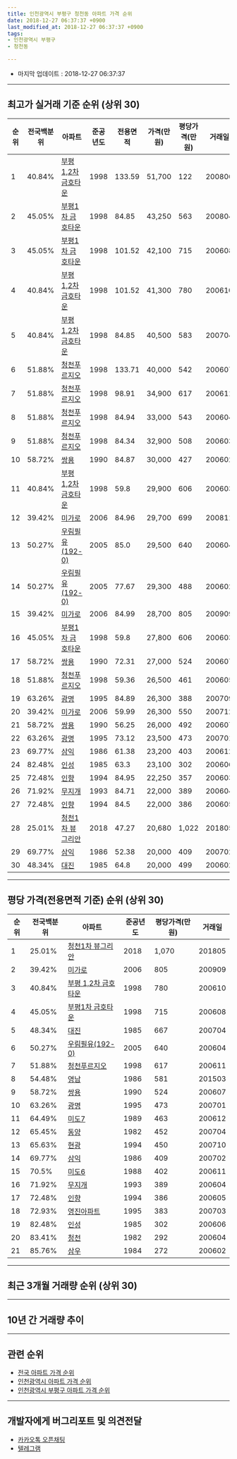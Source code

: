 ```yaml
---
title: 인천광역시 부평구 청천동 아파트 가격 순위
date: 2018-12-27 06:37:37 +0900
last_modified_at: 2018-12-27 06:37:37 +0900
tags:
- 인천광역시 부평구
- 청천동

---
```


* 마지막 업데이트 : 2018-12-27 06:37:37

---

## 최고가 실거래 기준 순위 (상위 30)


|순위|전국백분위|아파트|준공년도|전용면적|가격(만원)|평당가격(만원)|거래일|
|---|---|---|---|---|---|---|---|
|1|40.84%|[부평 1,2차 금호타운](https://search.naver.com/search.naver?query=%EC%9D%B8%EC%B2%9C%EA%B4%91%EC%97%AD%EC%8B%9C+%EB%B6%80%ED%8F%89%EA%B5%AC+%EC%B2%AD%EC%B2%9C%EB%8F%99+%EB%B6%80%ED%8F%89+1%2C2%EC%B0%A8+%EA%B8%88%ED%98%B8%ED%83%80%EC%9A%B4)|1998|133.59|51,700|122|200806|
|2|45.05%|[부평1차 금호타운](https://search.naver.com/search.naver?query=%EC%9D%B8%EC%B2%9C%EA%B4%91%EC%97%AD%EC%8B%9C+%EB%B6%80%ED%8F%89%EA%B5%AC+%EC%B2%AD%EC%B2%9C%EB%8F%99+%EB%B6%80%ED%8F%891%EC%B0%A8+%EA%B8%88%ED%98%B8%ED%83%80%EC%9A%B4)|1998|84.85|43,250|563|200804|
|3|45.05%|[부평1차 금호타운](https://search.naver.com/search.naver?query=%EC%9D%B8%EC%B2%9C%EA%B4%91%EC%97%AD%EC%8B%9C+%EB%B6%80%ED%8F%89%EA%B5%AC+%EC%B2%AD%EC%B2%9C%EB%8F%99+%EB%B6%80%ED%8F%891%EC%B0%A8+%EA%B8%88%ED%98%B8%ED%83%80%EC%9A%B4)|1998|101.52|42,100|715|200608|
|4|40.84%|[부평 1,2차 금호타운](https://search.naver.com/search.naver?query=%EC%9D%B8%EC%B2%9C%EA%B4%91%EC%97%AD%EC%8B%9C+%EB%B6%80%ED%8F%89%EA%B5%AC+%EC%B2%AD%EC%B2%9C%EB%8F%99+%EB%B6%80%ED%8F%89+1%2C2%EC%B0%A8+%EA%B8%88%ED%98%B8%ED%83%80%EC%9A%B4)|1998|101.52|41,300|780|200610|
|5|40.84%|[부평 1,2차 금호타운](https://search.naver.com/search.naver?query=%EC%9D%B8%EC%B2%9C%EA%B4%91%EC%97%AD%EC%8B%9C+%EB%B6%80%ED%8F%89%EA%B5%AC+%EC%B2%AD%EC%B2%9C%EB%8F%99+%EB%B6%80%ED%8F%89+1%2C2%EC%B0%A8+%EA%B8%88%ED%98%B8%ED%83%80%EC%9A%B4)|1998|84.85|40,500|583|200704|
|6|51.88%|[청천푸르지오](https://search.naver.com/search.naver?query=%EC%9D%B8%EC%B2%9C%EA%B4%91%EC%97%AD%EC%8B%9C+%EB%B6%80%ED%8F%89%EA%B5%AC+%EC%B2%AD%EC%B2%9C%EB%8F%99+%EC%B2%AD%EC%B2%9C%ED%91%B8%EB%A5%B4%EC%A7%80%EC%98%A4)|1998|133.71|40,000|542|200607|
|7|51.88%|[청천푸르지오](https://search.naver.com/search.naver?query=%EC%9D%B8%EC%B2%9C%EA%B4%91%EC%97%AD%EC%8B%9C+%EB%B6%80%ED%8F%89%EA%B5%AC+%EC%B2%AD%EC%B2%9C%EB%8F%99+%EC%B2%AD%EC%B2%9C%ED%91%B8%EB%A5%B4%EC%A7%80%EC%98%A4)|1998|98.91|34,900|617|200611|
|8|51.88%|[청천푸르지오](https://search.naver.com/search.naver?query=%EC%9D%B8%EC%B2%9C%EA%B4%91%EC%97%AD%EC%8B%9C+%EB%B6%80%ED%8F%89%EA%B5%AC+%EC%B2%AD%EC%B2%9C%EB%8F%99+%EC%B2%AD%EC%B2%9C%ED%91%B8%EB%A5%B4%EC%A7%80%EC%98%A4)|1998|84.94|33,000|543|200604|
|9|51.88%|[청천푸르지오](https://search.naver.com/search.naver?query=%EC%9D%B8%EC%B2%9C%EA%B4%91%EC%97%AD%EC%8B%9C+%EB%B6%80%ED%8F%89%EA%B5%AC+%EC%B2%AD%EC%B2%9C%EB%8F%99+%EC%B2%AD%EC%B2%9C%ED%91%B8%EB%A5%B4%EC%A7%80%EC%98%A4)|1998|84.34|32,900|508|200603|
|10|58.72%|[쌍용](https://search.naver.com/search.naver?query=%EC%9D%B8%EC%B2%9C%EA%B4%91%EC%97%AD%EC%8B%9C+%EB%B6%80%ED%8F%89%EA%B5%AC+%EC%B2%AD%EC%B2%9C%EB%8F%99+%EC%8C%8D%EC%9A%A9)|1990|84.87|30,000|427|200602|
|11|40.84%|[부평 1,2차 금호타운](https://search.naver.com/search.naver?query=%EC%9D%B8%EC%B2%9C%EA%B4%91%EC%97%AD%EC%8B%9C+%EB%B6%80%ED%8F%89%EA%B5%AC+%EC%B2%AD%EC%B2%9C%EB%8F%99+%EB%B6%80%ED%8F%89+1%2C2%EC%B0%A8+%EA%B8%88%ED%98%B8%ED%83%80%EC%9A%B4)|1998|59.8|29,900|606|200603|
|12|39.42%|[미가로](https://search.naver.com/search.naver?query=%EC%9D%B8%EC%B2%9C%EA%B4%91%EC%97%AD%EC%8B%9C+%EB%B6%80%ED%8F%89%EA%B5%AC+%EC%B2%AD%EC%B2%9C%EB%8F%99+%EB%AF%B8%EA%B0%80%EB%A1%9C)|2006|84.96|29,700|699|200811|
|13|50.27%|[우림필유(192-0)](https://search.naver.com/search.naver?query=%EC%9D%B8%EC%B2%9C%EA%B4%91%EC%97%AD%EC%8B%9C+%EB%B6%80%ED%8F%89%EA%B5%AC+%EC%B2%AD%EC%B2%9C%EB%8F%99+%EC%9A%B0%EB%A6%BC%ED%95%84%EC%9C%A0%28192-0%29)|2005|85.0|29,500|640|200604|
|14|50.27%|[우림필유(192-0)](https://search.naver.com/search.naver?query=%EC%9D%B8%EC%B2%9C%EA%B4%91%EC%97%AD%EC%8B%9C+%EB%B6%80%ED%8F%89%EA%B5%AC+%EC%B2%AD%EC%B2%9C%EB%8F%99+%EC%9A%B0%EB%A6%BC%ED%95%84%EC%9C%A0%28192-0%29)|2005|77.67|29,300|488|200602|
|15|39.42%|[미가로](https://search.naver.com/search.naver?query=%EC%9D%B8%EC%B2%9C%EA%B4%91%EC%97%AD%EC%8B%9C+%EB%B6%80%ED%8F%89%EA%B5%AC+%EC%B2%AD%EC%B2%9C%EB%8F%99+%EB%AF%B8%EA%B0%80%EB%A1%9C)|2006|84.99|28,700|805|200909|
|16|45.05%|[부평1차 금호타운](https://search.naver.com/search.naver?query=%EC%9D%B8%EC%B2%9C%EA%B4%91%EC%97%AD%EC%8B%9C+%EB%B6%80%ED%8F%89%EA%B5%AC+%EC%B2%AD%EC%B2%9C%EB%8F%99+%EB%B6%80%ED%8F%891%EC%B0%A8+%EA%B8%88%ED%98%B8%ED%83%80%EC%9A%B4)|1998|59.8|27,800|606|200603|
|17|58.72%|[쌍용](https://search.naver.com/search.naver?query=%EC%9D%B8%EC%B2%9C%EA%B4%91%EC%97%AD%EC%8B%9C+%EB%B6%80%ED%8F%89%EA%B5%AC+%EC%B2%AD%EC%B2%9C%EB%8F%99+%EC%8C%8D%EC%9A%A9)|1990|72.31|27,000|524|200607|
|18|51.88%|[청천푸르지오](https://search.naver.com/search.naver?query=%EC%9D%B8%EC%B2%9C%EA%B4%91%EC%97%AD%EC%8B%9C+%EB%B6%80%ED%8F%89%EA%B5%AC+%EC%B2%AD%EC%B2%9C%EB%8F%99+%EC%B2%AD%EC%B2%9C%ED%91%B8%EB%A5%B4%EC%A7%80%EC%98%A4)|1998|59.36|26,500|461|200605|
|19|63.26%|[광명](https://search.naver.com/search.naver?query=%EC%9D%B8%EC%B2%9C%EA%B4%91%EC%97%AD%EC%8B%9C+%EB%B6%80%ED%8F%89%EA%B5%AC+%EC%B2%AD%EC%B2%9C%EB%8F%99+%EA%B4%91%EB%AA%85)|1995|84.89|26,300|388|200709|
|20|39.42%|[미가로](https://search.naver.com/search.naver?query=%EC%9D%B8%EC%B2%9C%EA%B4%91%EC%97%AD%EC%8B%9C+%EB%B6%80%ED%8F%89%EA%B5%AC+%EC%B2%AD%EC%B2%9C%EB%8F%99+%EB%AF%B8%EA%B0%80%EB%A1%9C)|2006|59.99|26,300|550|200712|
|21|58.72%|[쌍용](https://search.naver.com/search.naver?query=%EC%9D%B8%EC%B2%9C%EA%B4%91%EC%97%AD%EC%8B%9C+%EB%B6%80%ED%8F%89%EA%B5%AC+%EC%B2%AD%EC%B2%9C%EB%8F%99+%EC%8C%8D%EC%9A%A9)|1990|56.25|26,000|492|200607|
|22|63.26%|[광명](https://search.naver.com/search.naver?query=%EC%9D%B8%EC%B2%9C%EA%B4%91%EC%97%AD%EC%8B%9C+%EB%B6%80%ED%8F%89%EA%B5%AC+%EC%B2%AD%EC%B2%9C%EB%8F%99+%EA%B4%91%EB%AA%85)|1995|73.12|23,500|473|200701|
|23|69.77%|[삼익](https://search.naver.com/search.naver?query=%EC%9D%B8%EC%B2%9C%EA%B4%91%EC%97%AD%EC%8B%9C+%EB%B6%80%ED%8F%89%EA%B5%AC+%EC%B2%AD%EC%B2%9C%EB%8F%99+%EC%82%BC%EC%9D%B5)|1986|61.38|23,200|403|200612|
|24|82.48%|[인성](https://search.naver.com/search.naver?query=%EC%9D%B8%EC%B2%9C%EA%B4%91%EC%97%AD%EC%8B%9C+%EB%B6%80%ED%8F%89%EA%B5%AC+%EC%B2%AD%EC%B2%9C%EB%8F%99+%EC%9D%B8%EC%84%B1)|1985|63.3|23,100|302|200606|
|25|72.48%|[인향](https://search.naver.com/search.naver?query=%EC%9D%B8%EC%B2%9C%EA%B4%91%EC%97%AD%EC%8B%9C+%EB%B6%80%ED%8F%89%EA%B5%AC+%EC%B2%AD%EC%B2%9C%EB%8F%99+%EC%9D%B8%ED%96%A5)|1994|84.95|22,250|357|200603|
|26|71.92%|[무지개](https://search.naver.com/search.naver?query=%EC%9D%B8%EC%B2%9C%EA%B4%91%EC%97%AD%EC%8B%9C+%EB%B6%80%ED%8F%89%EA%B5%AC+%EC%B2%AD%EC%B2%9C%EB%8F%99+%EB%AC%B4%EC%A7%80%EA%B0%9C)|1993|84.71|22,000|389|200604|
|27|72.48%|[인향](https://search.naver.com/search.naver?query=%EC%9D%B8%EC%B2%9C%EA%B4%91%EC%97%AD%EC%8B%9C+%EB%B6%80%ED%8F%89%EA%B5%AC+%EC%B2%AD%EC%B2%9C%EB%8F%99+%EC%9D%B8%ED%96%A5)|1994|84.5|22,000|386|200605|
|28|25.01%|[청천1차 뷰그리안](https://search.naver.com/search.naver?query=%EC%9D%B8%EC%B2%9C%EA%B4%91%EC%97%AD%EC%8B%9C+%EB%B6%80%ED%8F%89%EA%B5%AC+%EC%B2%AD%EC%B2%9C%EB%8F%99+%EC%B2%AD%EC%B2%9C1%EC%B0%A8+%EB%B7%B0%EA%B7%B8%EB%A6%AC%EC%95%88)|2018|47.27|20,680|1,022|201805|
|29|69.77%|[삼익](https://search.naver.com/search.naver?query=%EC%9D%B8%EC%B2%9C%EA%B4%91%EC%97%AD%EC%8B%9C+%EB%B6%80%ED%8F%89%EA%B5%AC+%EC%B2%AD%EC%B2%9C%EB%8F%99+%EC%82%BC%EC%9D%B5)|1986|52.38|20,000|409|200702|
|30|48.34%|[대진](https://search.naver.com/search.naver?query=%EC%9D%B8%EC%B2%9C%EA%B4%91%EC%97%AD%EC%8B%9C+%EB%B6%80%ED%8F%89%EA%B5%AC+%EC%B2%AD%EC%B2%9C%EB%8F%99+%EB%8C%80%EC%A7%84)|1985|64.8|20,000|499|200602|


---

## 평당 가격(전용면적 기준) 순위 (상위 30)


|순위|전국백분위|아파트|준공년도|평당가격(만원)|거래일|
|---|---|---|---|---|---|
|1|25.01%|[청천1차 뷰그리안](https://search.naver.com/search.naver?query=%EC%9D%B8%EC%B2%9C%EA%B4%91%EC%97%AD%EC%8B%9C+%EB%B6%80%ED%8F%89%EA%B5%AC+%EC%B2%AD%EC%B2%9C%EB%8F%99+%EC%B2%AD%EC%B2%9C1%EC%B0%A8+%EB%B7%B0%EA%B7%B8%EB%A6%AC%EC%95%88)|2018|1,070|201805|
|2|39.42%|[미가로](https://search.naver.com/search.naver?query=%EC%9D%B8%EC%B2%9C%EA%B4%91%EC%97%AD%EC%8B%9C+%EB%B6%80%ED%8F%89%EA%B5%AC+%EC%B2%AD%EC%B2%9C%EB%8F%99+%EB%AF%B8%EA%B0%80%EB%A1%9C)|2006|805|200909|
|3|40.84%|[부평 1,2차 금호타운](https://search.naver.com/search.naver?query=%EC%9D%B8%EC%B2%9C%EA%B4%91%EC%97%AD%EC%8B%9C+%EB%B6%80%ED%8F%89%EA%B5%AC+%EC%B2%AD%EC%B2%9C%EB%8F%99+%EB%B6%80%ED%8F%89+1%2C2%EC%B0%A8+%EA%B8%88%ED%98%B8%ED%83%80%EC%9A%B4)|1998|780|200610|
|4|45.05%|[부평1차 금호타운](https://search.naver.com/search.naver?query=%EC%9D%B8%EC%B2%9C%EA%B4%91%EC%97%AD%EC%8B%9C+%EB%B6%80%ED%8F%89%EA%B5%AC+%EC%B2%AD%EC%B2%9C%EB%8F%99+%EB%B6%80%ED%8F%891%EC%B0%A8+%EA%B8%88%ED%98%B8%ED%83%80%EC%9A%B4)|1998|715|200608|
|5|48.34%|[대진](https://search.naver.com/search.naver?query=%EC%9D%B8%EC%B2%9C%EA%B4%91%EC%97%AD%EC%8B%9C+%EB%B6%80%ED%8F%89%EA%B5%AC+%EC%B2%AD%EC%B2%9C%EB%8F%99+%EB%8C%80%EC%A7%84)|1985|667|200704|
|6|50.27%|[우림필유(192-0)](https://search.naver.com/search.naver?query=%EC%9D%B8%EC%B2%9C%EA%B4%91%EC%97%AD%EC%8B%9C+%EB%B6%80%ED%8F%89%EA%B5%AC+%EC%B2%AD%EC%B2%9C%EB%8F%99+%EC%9A%B0%EB%A6%BC%ED%95%84%EC%9C%A0%28192-0%29)|2005|640|200604|
|7|51.88%|[청천푸르지오](https://search.naver.com/search.naver?query=%EC%9D%B8%EC%B2%9C%EA%B4%91%EC%97%AD%EC%8B%9C+%EB%B6%80%ED%8F%89%EA%B5%AC+%EC%B2%AD%EC%B2%9C%EB%8F%99+%EC%B2%AD%EC%B2%9C%ED%91%B8%EB%A5%B4%EC%A7%80%EC%98%A4)|1998|617|200611|
|8|54.48%|[영남](https://search.naver.com/search.naver?query=%EC%9D%B8%EC%B2%9C%EA%B4%91%EC%97%AD%EC%8B%9C+%EB%B6%80%ED%8F%89%EA%B5%AC+%EC%B2%AD%EC%B2%9C%EB%8F%99+%EC%98%81%EB%82%A8)|1986|581|201503|
|9|58.72%|[쌍용](https://search.naver.com/search.naver?query=%EC%9D%B8%EC%B2%9C%EA%B4%91%EC%97%AD%EC%8B%9C+%EB%B6%80%ED%8F%89%EA%B5%AC+%EC%B2%AD%EC%B2%9C%EB%8F%99+%EC%8C%8D%EC%9A%A9)|1990|524|200607|
|10|63.26%|[광명](https://search.naver.com/search.naver?query=%EC%9D%B8%EC%B2%9C%EA%B4%91%EC%97%AD%EC%8B%9C+%EB%B6%80%ED%8F%89%EA%B5%AC+%EC%B2%AD%EC%B2%9C%EB%8F%99+%EA%B4%91%EB%AA%85)|1995|473|200701|
|11|64.49%|[미도7](https://search.naver.com/search.naver?query=%EC%9D%B8%EC%B2%9C%EA%B4%91%EC%97%AD%EC%8B%9C+%EB%B6%80%ED%8F%89%EA%B5%AC+%EC%B2%AD%EC%B2%9C%EB%8F%99+%EB%AF%B8%EB%8F%847)|1989|463|200612|
|12|65.45%|[동양](https://search.naver.com/search.naver?query=%EC%9D%B8%EC%B2%9C%EA%B4%91%EC%97%AD%EC%8B%9C+%EB%B6%80%ED%8F%89%EA%B5%AC+%EC%B2%AD%EC%B2%9C%EB%8F%99+%EB%8F%99%EC%96%91)|1982|452|200704|
|13|65.63%|[현광](https://search.naver.com/search.naver?query=%EC%9D%B8%EC%B2%9C%EA%B4%91%EC%97%AD%EC%8B%9C+%EB%B6%80%ED%8F%89%EA%B5%AC+%EC%B2%AD%EC%B2%9C%EB%8F%99+%ED%98%84%EA%B4%91)|1994|450|200710|
|14|69.77%|[삼익](https://search.naver.com/search.naver?query=%EC%9D%B8%EC%B2%9C%EA%B4%91%EC%97%AD%EC%8B%9C+%EB%B6%80%ED%8F%89%EA%B5%AC+%EC%B2%AD%EC%B2%9C%EB%8F%99+%EC%82%BC%EC%9D%B5)|1986|409|200702|
|15|70.5%|[미도6](https://search.naver.com/search.naver?query=%EC%9D%B8%EC%B2%9C%EA%B4%91%EC%97%AD%EC%8B%9C+%EB%B6%80%ED%8F%89%EA%B5%AC+%EC%B2%AD%EC%B2%9C%EB%8F%99+%EB%AF%B8%EB%8F%846)|1988|402|200611|
|16|71.92%|[무지개](https://search.naver.com/search.naver?query=%EC%9D%B8%EC%B2%9C%EA%B4%91%EC%97%AD%EC%8B%9C+%EB%B6%80%ED%8F%89%EA%B5%AC+%EC%B2%AD%EC%B2%9C%EB%8F%99+%EB%AC%B4%EC%A7%80%EA%B0%9C)|1993|389|200604|
|17|72.48%|[인향](https://search.naver.com/search.naver?query=%EC%9D%B8%EC%B2%9C%EA%B4%91%EC%97%AD%EC%8B%9C+%EB%B6%80%ED%8F%89%EA%B5%AC+%EC%B2%AD%EC%B2%9C%EB%8F%99+%EC%9D%B8%ED%96%A5)|1994|386|200605|
|18|72.93%|[영진아파트](https://search.naver.com/search.naver?query=%EC%9D%B8%EC%B2%9C%EA%B4%91%EC%97%AD%EC%8B%9C+%EB%B6%80%ED%8F%89%EA%B5%AC+%EC%B2%AD%EC%B2%9C%EB%8F%99+%EC%98%81%EC%A7%84%EC%95%84%ED%8C%8C%ED%8A%B8)|1995|383|200703|
|19|82.48%|[인성](https://search.naver.com/search.naver?query=%EC%9D%B8%EC%B2%9C%EA%B4%91%EC%97%AD%EC%8B%9C+%EB%B6%80%ED%8F%89%EA%B5%AC+%EC%B2%AD%EC%B2%9C%EB%8F%99+%EC%9D%B8%EC%84%B1)|1985|302|200606|
|20|83.41%|[청천](https://search.naver.com/search.naver?query=%EC%9D%B8%EC%B2%9C%EA%B4%91%EC%97%AD%EC%8B%9C+%EB%B6%80%ED%8F%89%EA%B5%AC+%EC%B2%AD%EC%B2%9C%EB%8F%99+%EC%B2%AD%EC%B2%9C)|1982|292|200604|
|21|85.76%|[삼우](https://search.naver.com/search.naver?query=%EC%9D%B8%EC%B2%9C%EA%B4%91%EC%97%AD%EC%8B%9C+%EB%B6%80%ED%8F%89%EA%B5%AC+%EC%B2%AD%EC%B2%9C%EB%8F%99+%EC%82%BC%EC%9A%B0)|1984|272|200602|


---

## 최근 3개월 거래량 순위 (상위 30)


<div style="width:100%;">
    <canvas id="deal_count_ranking" height="250"></canvas>
</div>


<script>
new Chart(document.getElementById("deal_count_ranking"), {
    type: 'horizontalBar',
    data: {
        labels: ['청천푸르지오', '부평 1,2차 금호타운', '삼익', '대진', '무지개', '쌍용', '미도7', '영진아파트', '동양', '미도6', '청천1차 뷰그리안', '우림필유(192-0)', '청천', '광명', '인향', '영남', '미가로'],
        datasets: [{
            label: '실거래 수',
            data: [25, 23, 9, 7, 5, 5, 5, 3, 3, 3, 2, 1, 1, 1, 1, 1, 1],
            borderColor: "rgba(255, 0, 128, 1)",
            backgroundColor: "rgba(255, 0, 128, 0.5)",
            fill: false,
        }]
    },
    options: {
        responsive: true,
        title: {
            display: true,
            text: '최근 3개월 거래량 순위'
        },
        tooltips: {
            mode: 'index',
            intersect: false,
            callbacks: {
                title: function(tooltipItems, data) {
                    return "실거래 수:";
                },
                label: function(tooltipItem, data) {
                    return data.labels[tooltipItem.index] + ": " + tooltipItem.xLabel;
                }
            }
        },
        hover: {
            mode: 'nearest',
            intersect: true
        },
        scales: {
            xAxes: [{
                display: true,
                scaleLabel: {
                    display: true,
                    labelString: '실거래 수'
                },
                ticks: {
                    suggestedMin: 0,
                }
            }],
            yAxes: [{
                display: true,
                ticks: {
                    autoSkip: false,
                    callback: function(value, index, values) {
                        if (value.length > 15)
                            return value.substr(0, 13) + "...";
                        else
                            return value;
                    }
                },
                scaleLabel: {
                    display: false,
                }
            }]
        }
    }
});

</script>


---

## 10년 간 거래량 추이


<div style="width:100%;">
    <canvas id="deal_progress" height="250"></canvas>
</div>

<script>
new Chart(document.getElementById("deal_progress"), {
    type: 'line',
    data: {
        labels: ['200812','200901','200902','200903','200904','200905','200906','200907','200908','200909','200910','200911','200912','201001','201002','201003','201004','201005','201006','201007','201008','201009','201010','201011','201012','201101','201102','201103','201104','201105','201106','201107','201108','201109','201110','201111','201112','201201','201202','201203','201204','201205','201206','201207','201208','201209','201210','201211','201212','201301','201302','201303','201304','201305','201306','201307','201308','201309','201310','201311','201312','201401','201402','201403','201404','201405','201406','201407','201408','201409','201410','201411','201412','201501','201502','201503','201504','201505','201506','201507','201508','201509','201510','201511','201512','201601','201602','201603','201604','201605','201606','201607','201608','201609','201610','201611','201612','201701','201702','201703','201704','201705','201706','201707','201708','201709','201710','201711','201712','201801','201802','201803','201804','201805','201806','201807','201808','201809','201810','201811','201812'],
        datasets: [{
            label: '실거래 수',
            pointRadius: 1,
            data: [10, 17, 33, 36, 39, 51, 46, 48, 64, 58, 35, 29, 25, 23, 28, 42, 23, 34, 21, 24, 22, 24, 35, 50, 37, 43, 33, 48, 38, 44, 26, 29, 38, 37, 28, 30, 26, 20, 28, 34, 32, 27, 32, 15, 19, 32, 59, 46, 27, 30, 45, 83, 55, 72, 54, 27, 46, 82, 74, 37, 60, 41, 58, 80, 41, 60, 47, 50, 66, 77, 76, 48, 54, 79, 59, 140, 94, 74, 90, 91, 85, 82, 69, 50, 31, 38, 31, 65, 69, 73, 94, 93, 92, 96, 96, 56, 30, 26, 39, 70, 74, 68, 85, 65, 53, 52, 54, 53, 36, 45, 25, 46, 44, 59, 29, 36, 50, 51, 57, 28, 11],
            borderColor: "rgba(255, 201, 14, 1)",
            backgroundColor: "rgba(255, 201, 14, 0.5)",
            fill: true,
        }]
    },
    options: {
        responsive: true,
        title: {
            display: true,
            text: '10년간 거래량 추이'
        },
        tooltips: {
            mode: 'index',
            intersect: false,
        },
        hover: {
            mode: 'nearest',
            intersect: true
        },
        scales: {
            xAxes: [{
                display: true,
                scaleLabel: {
                    display: true,
                    labelString: '년/월'
                }
            }],
            yAxes: [{
                display: true,
                ticks: {
                    suggestedMin: 0,
                },
                scaleLabel: {
                    display: true,
                    labelString: '실거래 수'
                }
            }]
        }
    }
});

</script>


---

## 관련 순위

- [전국 아파트 가격 순위](https://inasie.github.io/apt-ranking/전국)
- [인천광역시 아파트 가격 순위](https://inasie.github.io/apt-ranking/인천광역시)
- [인천광역시 부평구 아파트 가격 순위](https://inasie.github.io/apt-ranking/인천광역시-부평구)


---

## 개발자에게 버그리포트 및 의견전달

- [카카오톡 오픈채팅](https://open.kakao.com/o/gLJUAP4)
- [텔레그램](https://t.me/inasie)


